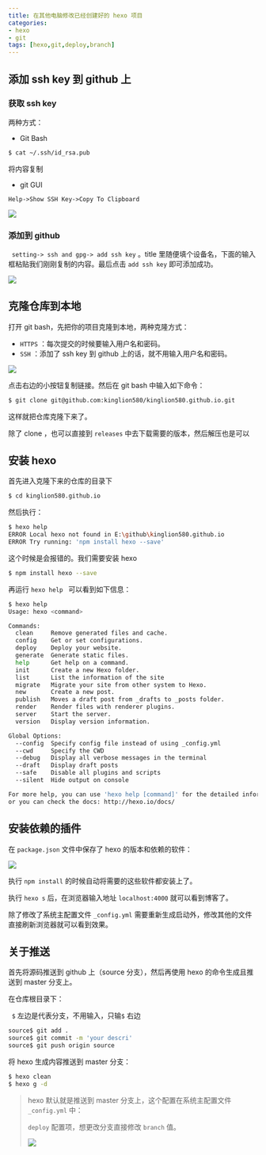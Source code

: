 ```yaml
---
title: 在其他电脑修改已经创建好的 hexo 项目
categories:
- hexo
- git
tags: [hexo,git,deploy,branch]
---
```



## 添加 ssh key 到 github 上

### 获取 ssh key

两种方式：

- Git Bash

```bash
$ cat ~/.ssh/id_rsa.pub
```

将内容复制

- git GUI

`Help->Show SSH Key->Copy To Clipboard` 

![](http://ww1.sinaimg.cn/large/8f2bdb7fgy1fnf7pr52fvj20e507hwek.jpg)

### 添加到 github

` setting-> ssh and gpg-> add ssh key` 。title 里随便填个设备名，下面的输入框粘贴我们刚刚复制的内容。最后点击 `add ssh key` 即可添加成功。

![](http://ww1.sinaimg.cn/large/8f2bdb7fgy1fnf7v90zeag20eb08wdsx.gif)

## 克隆仓库到本地

打开 git bash，先把你的项目克隆到本地，两种克隆方式：

- `HTTPS` ：每次提交的时候要输入用户名和密码。
- `SSH` ：添加了 ssh key 到 github 上的话，就不用输入用户名和密码。

![](http://ww1.sinaimg.cn/large/8f2bdb7fgy1fnf7za2nv2j20c00780t1.jpg)

点击右边的小按钮复制链接。然后在 git bash 中输入如下命令：

```bash
$ git clone git@github.com:kinglion580/kinglion580.github.io.git
```

这样就把仓库克隆下来了。

除了 clone ，也可以直接到 `releases` 中去下载需要的版本，然后解压也是可以

## 安装 hexo

首先进入克隆下来的仓库的目录下

```bash
$ cd kinglion580.github.io
```

然后执行：

```bash
$ hexo help
ERROR Local hexo not found in E:\github\kinglion580.github.io
ERROR Try running: 'npm install hexo --save'
```

这个时候是会报错的。我们需要安装 hexo

```bash
$ npm install hexo --save
```

再运行 `hexo help ` 可以看到如下信息：

```bash
$ hexo help
Usage: hexo <command>

Commands:
  clean     Remove generated files and cache.
  config    Get or set configurations.
  deploy    Deploy your website.
  generate  Generate static files.
  help      Get help on a command.
  init      Create a new Hexo folder.
  list      List the information of the site
  migrate   Migrate your site from other system to Hexo.
  new       Create a new post.
  publish   Moves a draft post from _drafts to _posts folder.
  render    Render files with renderer plugins.
  server    Start the server.
  version   Display version information.

Global Options:
  --config  Specify config file instead of using _config.yml
  --cwd     Specify the CWD
  --debug   Display all verbose messages in the terminal
  --draft   Display draft posts
  --safe    Disable all plugins and scripts
  --silent  Hide output on console

For more help, you can use 'hexo help [command]' for the detailed information
or you can check the docs: http://hexo.io/docs/
```

## 安装依赖的插件

在 `package.json` 文件中保存了 hexo 的版本和依赖的软件：

![](http://ww1.sinaimg.cn/large/8f2bdb7fgy1fnf8mpwuj1j20nu0g3q44.jpg)

执行 `npm install` 的时候自动将需要的这些软件都安装上了。

执行 `hexo s` 后，在浏览器输入地址 `localhost:4000` 就可以看到博客了。

除了修改了系统主配置文件 `_config.yml` 需要重新生成启动外，修改其他的文件直接刷新浏览器就可以看到效果。

## 关于推送

首先将源码推送到 github 上（source 分支），然后再使用 hexo 的命令生成且推送到 master 分支上。

在仓库根目录下：

` $` 左边是代表分支，不用输入，只输` $ ` 右边

```bash
source$ git add .
source$ git commit -m 'your descri'
source$ git push origin source
```

将 hexo 生成内容推送到 master 分支：

```bash
$ hexo clean
$ hexo g -d
```

> hexo 默认就是推送到 master 分支上，这个配置在系统主配置文件 `_config.yml` 中：
>
> `deploy` 配置项，想更改分支直接修改 `branch` 值。
>
> ![](http://ww1.sinaimg.cn/large/8f2bdb7fgy1fnf928vg84j20ep043jrl.jpg)
